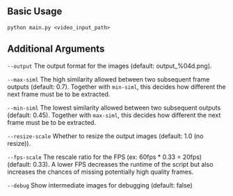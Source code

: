 ## Basic Usage
`python main.py <video_input_path>`

## Additional Arguments
`--output`
The output format for the images (default: output_%04d.png).

`--max-siml`
The high similarity allowed between two subsequent frame outputs (default: 0.7). Together with `min-siml`, this decides how different the next frame must be to be extracted.

`--min-siml`
The lowest similarity allowed between two subsequent outputs (default: 0.45). Together with `max-siml`, this decides how different the next frame must be to be extracted.

`--resize-scale`
Whether to resize the output images (default: 1.0 (no resize)).

`--fps-scale`
The rescale ratio for the FPS (ex: 60fps * 0.33 = 20fps) (default: 0.33). A lower FPS decreases the runtime of the script but also increases the chances of missing potentially high quality frames.

`--debug`
Show intermediate images for debugging (default: false)
